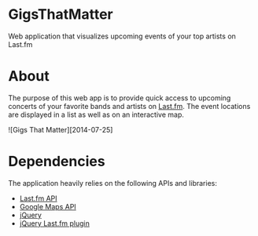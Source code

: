 GigsThatMatter
==============

Web application that visualizes upcoming events of your top artists on
Last.fm

# About

The purpose of this web app is to provide quick access to upcoming
concerts of your favorite bands and artists on
[Last.fm](http://www.last.fm). The event locations are displayed in a
list as well as on an interactive map.

![Gigs That Matter][2014-07-25]

# Dependencies

The application heavily relies on the following APIs and libraries:

* [Last.fm API](http://www.last.fm/api)
* [Google Maps API](https://developers.google.com/maps/)
* [jQuery](http://jquery.com/)
* [jQuery Last.fm plugin](https://github.com/Johennes/jquery.lastfm)

